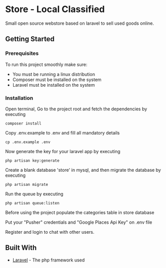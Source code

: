 # Store - Local Classified

Small open source webstore based on laravel to sell used goods online.

## Getting Started

### Prerequisites
To run this project smoothly make sure:

- You must be running a linux distribution
- Composer must be installed on the system
- Laravel must be installed on the system

### Installation

Open terminal, Go to the project root and fetch the dependencies by executing

```
composer install
```

Copy .env.example to .env and fill all mandatory details 

```
cp .env.example .env
```

Now generate the key for your laravel app by executing

```
php artisan key:generate
```

Create a blank database 'store' in mysql, and then migrate the database by executing

```
php artisan migrate
```

Run the queue by executing

```
php artisan queue:listen
```

Before using the project populate the categories table in store database

Put your "Pusher" credentials and "Google Places Api Key" on .env file
 
Register and login to chat with other users.


## Built With

* [Laravel](https://laravel.com/docs/5.5) - The php framework used